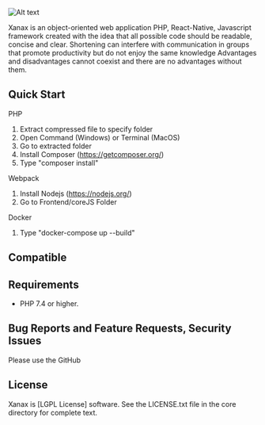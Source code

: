
![Alt text](https://github.com/kdps/Xanax/blob/master/Logo/logo.png)

Xanax is an object-oriented web application PHP, React-Native, Javascript framework created with the idea that all possible code should be readable, concise and clear. Shortening can interfere with communication in groups that promote productivity but do not enjoy the same knowledge Advantages and disadvantages cannot coexist and there are no advantages without them. 

Quick Start
------------
PHP

1. Extract compressed file to specify folder
2. Open Command (Windows) or Terminal (MacOS)
3. Go to extracted folder
4. Install Composer (https://getcomposer.org/)
5. Type "composer install"

Webpack

1. Install Nodejs (https://nodejs.org/)
1. Go to Frontend/coreJS Folder

Docker

1. Type "docker-compose up --build"

Compatible
------------


Requirements
------------
- PHP 7.4 or higher.

Bug Reports and Feature Requests, Security Issues
-------------------------------------------------
Please use the GitHub

License
-------
Xanax is [LGPL License] software. See the LICENSE.txt file in the core directory for complete text.
